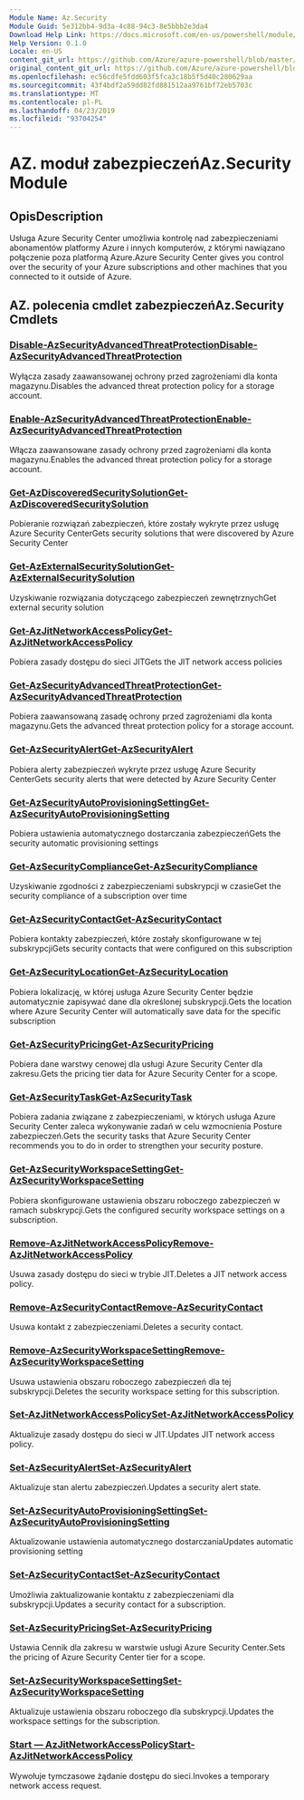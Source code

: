 ```yaml
---
Module Name: Az.Security
Module Guid: 5e312bb4-9d3a-4c88-94c3-8e5bbb2e3da4
Download Help Link: https://docs.microsoft.com/en-us/powershell/module/az.security
Help Version: 0.1.0
Locale: en-US
content_git_url: https://github.com/Azure/azure-powershell/blob/master/src/Security/Security/help/Az.Security.md
original_content_git_url: https://github.com/Azure/azure-powershell/blob/master/src/Security/Security/help/Az.Security.md
ms.openlocfilehash: ec56cdfe5fdd603f5fca3c18b5f5d40c280629aa
ms.sourcegitcommit: 43f4bdf2a59dd82fd881512aa9761bf72eb5703c
ms.translationtype: MT
ms.contentlocale: pl-PL
ms.lasthandoff: 04/23/2019
ms.locfileid: "93704254"
---
```

# <span data-ttu-id="9d506-101">AZ. moduł zabezpieczeń</span><span class="sxs-lookup"><span data-stu-id="9d506-101">Az.Security Module</span></span>
## <span data-ttu-id="9d506-102">Opis</span><span class="sxs-lookup"><span data-stu-id="9d506-102">Description</span></span>
<span data-ttu-id="9d506-103">Usługa Azure Security Center umożliwia kontrolę nad zabezpieczeniami abonamentów platformy Azure i innych komputerów, z którymi nawiązano połączenie poza platformą Azure.</span><span class="sxs-lookup"><span data-stu-id="9d506-103">Azure Security Center gives you control over the security of your Azure subscriptions and other machines that you connected to it outside of Azure.</span></span>

## <span data-ttu-id="9d506-104">AZ. polecenia cmdlet zabezpieczeń</span><span class="sxs-lookup"><span data-stu-id="9d506-104">Az.Security Cmdlets</span></span>
### [<span data-ttu-id="9d506-105">Disable-AzSecurityAdvancedThreatProtection</span><span class="sxs-lookup"><span data-stu-id="9d506-105">Disable-AzSecurityAdvancedThreatProtection</span></span>](Disable-AzSecurityAdvancedThreatProtection.md)
<span data-ttu-id="9d506-106">Wyłącza zasady zaawansowanej ochrony przed zagrożeniami dla konta magazynu.</span><span class="sxs-lookup"><span data-stu-id="9d506-106">Disables the advanced threat protection policy for a storage account.</span></span>

### [<span data-ttu-id="9d506-107">Enable-AzSecurityAdvancedThreatProtection</span><span class="sxs-lookup"><span data-stu-id="9d506-107">Enable-AzSecurityAdvancedThreatProtection</span></span>](Enable-AzSecurityAdvancedThreatProtection.md)
<span data-ttu-id="9d506-108">Włącza zaawansowane zasady ochrony przed zagrożeniami dla konta magazynu.</span><span class="sxs-lookup"><span data-stu-id="9d506-108">Enables the advanced threat protection policy for a storage account.</span></span>

### [<span data-ttu-id="9d506-109">Get-AzDiscoveredSecuritySolution</span><span class="sxs-lookup"><span data-stu-id="9d506-109">Get-AzDiscoveredSecuritySolution</span></span>](Get-AzDiscoveredSecuritySolution.md)
<span data-ttu-id="9d506-110">Pobieranie rozwiązań zabezpieczeń, które zostały wykryte przez usługę Azure Security Center</span><span class="sxs-lookup"><span data-stu-id="9d506-110">Gets security solutions that were discovered by Azure Security Center</span></span>

### [<span data-ttu-id="9d506-111">Get-AzExternalSecuritySolution</span><span class="sxs-lookup"><span data-stu-id="9d506-111">Get-AzExternalSecuritySolution</span></span>](Get-AzExternalSecuritySolution.md)
<span data-ttu-id="9d506-112">Uzyskiwanie rozwiązania dotyczącego zabezpieczeń zewnętrznych</span><span class="sxs-lookup"><span data-stu-id="9d506-112">Get external security solution</span></span> 

### [<span data-ttu-id="9d506-113">Get-AzJitNetworkAccessPolicy</span><span class="sxs-lookup"><span data-stu-id="9d506-113">Get-AzJitNetworkAccessPolicy</span></span>](Get-AzJitNetworkAccessPolicy.md)
<span data-ttu-id="9d506-114">Pobiera zasady dostępu do sieci JIT</span><span class="sxs-lookup"><span data-stu-id="9d506-114">Gets the JIT network access policies</span></span>

### [<span data-ttu-id="9d506-115">Get-AzSecurityAdvancedThreatProtection</span><span class="sxs-lookup"><span data-stu-id="9d506-115">Get-AzSecurityAdvancedThreatProtection</span></span>](Get-AzSecurityAdvancedThreatProtection.md)
<span data-ttu-id="9d506-116">Pobiera zaawansowaną zasadę ochrony przed zagrożeniami dla konta magazynu.</span><span class="sxs-lookup"><span data-stu-id="9d506-116">Gets the advanced threat protection policy for a storage account.</span></span>

### [<span data-ttu-id="9d506-117">Get-AzSecurityAlert</span><span class="sxs-lookup"><span data-stu-id="9d506-117">Get-AzSecurityAlert</span></span>](Get-AzSecurityAlert.md)
<span data-ttu-id="9d506-118">Pobiera alerty zabezpieczeń wykryte przez usługę Azure Security Center</span><span class="sxs-lookup"><span data-stu-id="9d506-118">Gets security alerts that were detected by Azure Security Center</span></span>

### [<span data-ttu-id="9d506-119">Get-AzSecurityAutoProvisioningSetting</span><span class="sxs-lookup"><span data-stu-id="9d506-119">Get-AzSecurityAutoProvisioningSetting</span></span>](Get-AzSecurityAutoProvisioningSetting.md)
<span data-ttu-id="9d506-120">Pobiera ustawienia automatycznego dostarczania zabezpieczeń</span><span class="sxs-lookup"><span data-stu-id="9d506-120">Gets the security automatic provisioning settings</span></span>

### [<span data-ttu-id="9d506-121">Get-AzSecurityCompliance</span><span class="sxs-lookup"><span data-stu-id="9d506-121">Get-AzSecurityCompliance</span></span>](Get-AzSecurityCompliance.md)
<span data-ttu-id="9d506-122">Uzyskiwanie zgodności z zabezpieczeniami subskrypcji w czasie</span><span class="sxs-lookup"><span data-stu-id="9d506-122">Get the security compliance of a subscription over time</span></span>

### [<span data-ttu-id="9d506-123">Get-AzSecurityContact</span><span class="sxs-lookup"><span data-stu-id="9d506-123">Get-AzSecurityContact</span></span>](Get-AzSecurityContact.md)
<span data-ttu-id="9d506-124">Pobiera kontakty zabezpieczeń, które zostały skonfigurowane w tej subskrypcji</span><span class="sxs-lookup"><span data-stu-id="9d506-124">Gets security contacts that were configured on this subscription</span></span>

### [<span data-ttu-id="9d506-125">Get-AzSecurityLocation</span><span class="sxs-lookup"><span data-stu-id="9d506-125">Get-AzSecurityLocation</span></span>](Get-AzSecurityLocation.md)
<span data-ttu-id="9d506-126">Pobiera lokalizację, w której usługa Azure Security Center będzie automatycznie zapisywać dane dla określonej subskrypcji.</span><span class="sxs-lookup"><span data-stu-id="9d506-126">Gets the location where Azure Security Center will automatically save data for the specific subscription</span></span>

### [<span data-ttu-id="9d506-127">Get-AzSecurityPricing</span><span class="sxs-lookup"><span data-stu-id="9d506-127">Get-AzSecurityPricing</span></span>](Get-AzSecurityPricing.md)
<span data-ttu-id="9d506-128">Pobiera dane warstwy cenowej dla usługi Azure Security Center dla zakresu.</span><span class="sxs-lookup"><span data-stu-id="9d506-128">Gets the pricing tier data for Azure Security Center for a scope.</span></span>

### [<span data-ttu-id="9d506-129">Get-AzSecurityTask</span><span class="sxs-lookup"><span data-stu-id="9d506-129">Get-AzSecurityTask</span></span>](Get-AzSecurityTask.md)
<span data-ttu-id="9d506-130">Pobiera zadania związane z zabezpieczeniami, w których usługa Azure Security Center zaleca wykonywanie zadań w celu wzmocnienia Posture zabezpieczeń.</span><span class="sxs-lookup"><span data-stu-id="9d506-130">Gets the security tasks that Azure Security Center recommends you to do in order to strengthen your security posture.</span></span>

### [<span data-ttu-id="9d506-131">Get-AzSecurityWorkspaceSetting</span><span class="sxs-lookup"><span data-stu-id="9d506-131">Get-AzSecurityWorkspaceSetting</span></span>](Get-AzSecurityWorkspaceSetting.md)
<span data-ttu-id="9d506-132">Pobiera skonfigurowane ustawienia obszaru roboczego zabezpieczeń w ramach subskrypcji.</span><span class="sxs-lookup"><span data-stu-id="9d506-132">Gets the configured security workspace settings on a subscription.</span></span>

### [<span data-ttu-id="9d506-133">Remove-AzJitNetworkAccessPolicy</span><span class="sxs-lookup"><span data-stu-id="9d506-133">Remove-AzJitNetworkAccessPolicy</span></span>](Remove-AzJitNetworkAccessPolicy.md)
<span data-ttu-id="9d506-134">Usuwa zasady dostępu do sieci w trybie JIT.</span><span class="sxs-lookup"><span data-stu-id="9d506-134">Deletes a JIT network access policy.</span></span>

### [<span data-ttu-id="9d506-135">Remove-AzSecurityContact</span><span class="sxs-lookup"><span data-stu-id="9d506-135">Remove-AzSecurityContact</span></span>](Remove-AzSecurityContact.md)
<span data-ttu-id="9d506-136">Usuwa kontakt z zabezpieczeniami.</span><span class="sxs-lookup"><span data-stu-id="9d506-136">Deletes a security contact.</span></span>

### [<span data-ttu-id="9d506-137">Remove-AzSecurityWorkspaceSetting</span><span class="sxs-lookup"><span data-stu-id="9d506-137">Remove-AzSecurityWorkspaceSetting</span></span>](Remove-AzSecurityWorkspaceSetting.md)
<span data-ttu-id="9d506-138">Usuwa ustawienia obszaru roboczego zabezpieczeń dla tej subskrypcji.</span><span class="sxs-lookup"><span data-stu-id="9d506-138">Deletes the security workspace setting for this subscription.</span></span>

### [<span data-ttu-id="9d506-139">Set-AzJitNetworkAccessPolicy</span><span class="sxs-lookup"><span data-stu-id="9d506-139">Set-AzJitNetworkAccessPolicy</span></span>](Set-AzJitNetworkAccessPolicy.md)
<span data-ttu-id="9d506-140">Aktualizuje zasady dostępu do sieci w JIT.</span><span class="sxs-lookup"><span data-stu-id="9d506-140">Updates JIT network access policy.</span></span>

### [<span data-ttu-id="9d506-141">Set-AzSecurityAlert</span><span class="sxs-lookup"><span data-stu-id="9d506-141">Set-AzSecurityAlert</span></span>](Set-AzSecurityAlert.md)
<span data-ttu-id="9d506-142">Aktualizuje stan alertu zabezpieczeń.</span><span class="sxs-lookup"><span data-stu-id="9d506-142">Updates a security alert state.</span></span>

### [<span data-ttu-id="9d506-143">Set-AzSecurityAutoProvisioningSetting</span><span class="sxs-lookup"><span data-stu-id="9d506-143">Set-AzSecurityAutoProvisioningSetting</span></span>](Set-AzSecurityAutoProvisioningSetting.md)
<span data-ttu-id="9d506-144">Aktualizowanie ustawienia automatycznego dostarczania</span><span class="sxs-lookup"><span data-stu-id="9d506-144">Updates automatic provisioning setting</span></span>

### [<span data-ttu-id="9d506-145">Set-AzSecurityContact</span><span class="sxs-lookup"><span data-stu-id="9d506-145">Set-AzSecurityContact</span></span>](Set-AzSecurityContact.md)
<span data-ttu-id="9d506-146">Umożliwia zaktualizowanie kontaktu z zabezpieczeniami dla subskrypcji.</span><span class="sxs-lookup"><span data-stu-id="9d506-146">Updates a security contact for a subscription.</span></span>

### [<span data-ttu-id="9d506-147">Set-AzSecurityPricing</span><span class="sxs-lookup"><span data-stu-id="9d506-147">Set-AzSecurityPricing</span></span>](Set-AzSecurityPricing.md)
<span data-ttu-id="9d506-148">Ustawia Cennik dla zakresu w warstwie usługi Azure Security Center.</span><span class="sxs-lookup"><span data-stu-id="9d506-148">Sets the pricing of Azure Security Center tier for a scope.</span></span>

### [<span data-ttu-id="9d506-149">Set-AzSecurityWorkspaceSetting</span><span class="sxs-lookup"><span data-stu-id="9d506-149">Set-AzSecurityWorkspaceSetting</span></span>](Set-AzSecurityWorkspaceSetting.md)
<span data-ttu-id="9d506-150">Aktualizuje ustawienia obszaru roboczego dla subskrypcji.</span><span class="sxs-lookup"><span data-stu-id="9d506-150">Updates the workspace settings for the subscription.</span></span>

### [<span data-ttu-id="9d506-151">Start — AzJitNetworkAccessPolicy</span><span class="sxs-lookup"><span data-stu-id="9d506-151">Start-AzJitNetworkAccessPolicy</span></span>](Start-AzJitNetworkAccessPolicy.md)
<span data-ttu-id="9d506-152">Wywołuje tymczasowe żądanie dostępu do sieci.</span><span class="sxs-lookup"><span data-stu-id="9d506-152">Invokes a temporary network access request.</span></span>

